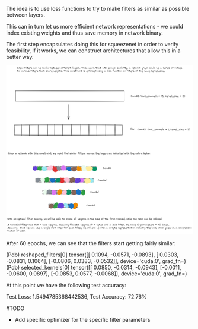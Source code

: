 The idea is to use loss functions to try to make filters as similar as possible between layers.

This can in turn let us more efficient network representations - we could index existing weights and thus save memory in network binary.

The first step encapsulates doing this for squeezenet in order to verify feasibility, if it works, we can construct architectures that allow this in a better way.

![Filter sharing idea image](Filter_sharing.png)

After 60 epochs, we can see that the filters start getting fairly similar:

(Pdb) reshaped_filters[0]
tensor([[ 0.1094, -0.0571, -0.0893],
        [ 0.0303, -0.0831,  0.1064],
        [-0.0806,  0.0383, -0.0532]], device='cuda:0',
       grad_fn=<SelectBackward0>)
(Pdb) selected_kernels[0]
tensor([[ 0.0850, -0.0314, -0.0943],
        [-0.0011, -0.0600,  0.0897],
        [-0.0853,  0.0577, -0.0068]], device='cuda:0',
       grad_fn=<SelectBackward0>)

At this point we have the following test accuracy:

Test Loss: 1.5494785368442536, Test Accuracy: 72.76%

#TODO

* Add specific optimizer for the specific filter parameters